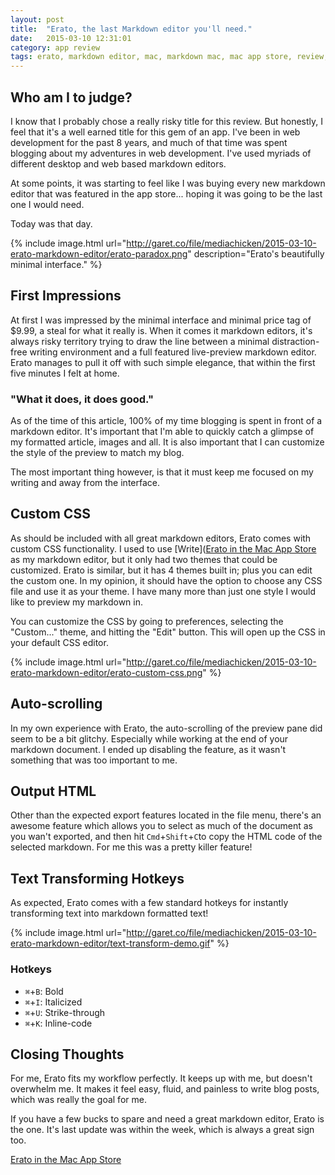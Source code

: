 ```yaml
---
layout: post
title:  "Erato, the last Markdown editor you'll need."
date:   2015-03-10 12:31:01
category: app review
tags: erato, markdown editor, mac, markdown mac, mac app store, review, formatting
---
```


## Who am I to judge?
I know that I probably chose a really risky title for this review. But honestly, I feel that it's a well earned title for this gem of an app. I've been in web development for the past 8 years, and much of that time was spent blogging about my adventures in web development. I've used myriads of different desktop and web based markdown editors.

At some points, it was starting to feel like I was buying every new markdown editor that was featured in the app store... hoping it was going to be the last one I would need.

Today was that day.

{% include image.html url="http://garet.co/file/mediachicken/2015-03-10-erato-markdown-editor/erato-paradox.png" description="Erato's beautifully minimal interface." %}


## First Impressions
At first I was impressed by the minimal interface and minimal price tag of $9.99, a steal for what it really is. When it comes it markdown editors, it's always risky territory trying to draw the line between a minimal distraction-free writing environment and a full featured live-preview markdown editor. Erato manages to pull it off with such simple elegance, that within the first five minutes I felt at home.


### "What it does, it does good."
As of the time of this article, 100% of my time blogging is spent in front of a markdown editor. It's important that I'm able to quickly catch a glimpse of my formatted article, images and all. It is also important that I can customize the style of the preview to match my blog.

The most important thing however, is that it must keep me focused on my writing and away from the interface.


## Custom CSS
As should be included with all great markdown editors, Erato comes with custom CSS functionality. I used to use [Write]([Erato in the Mac App Store](https://itunes.apple.com/us/app/erato-markdown-text-editor/id658913051?mt=12) as my markdown editor, but it only had two themes that could be customized. Erato is similar, but it has 4 themes built in; plus you can edit the custom one. In my opinion, it should have the option to choose any CSS file and use it as your theme. I have many more than just one style I would like to preview my markdown in.

You can customize the CSS by going to preferences, selecting the "Custom..." theme, and hitting the "Edit" button. This will open up the CSS in your default CSS editor.

{% include image.html url="http://garet.co/file/mediachicken/2015-03-10-erato-markdown-editor/erato-custom-css.png" %}


## Auto-scrolling
In my own experience with Erato, the auto-scrolling of the preview pane did seem to be a bit glitchy. Especially while working at the end of your markdown document. I ended up disabling the feature, as it wasn't something that was too important to me.


## Output HTML
Other than the expected export features located in the file menu, there's an awesome feature which allows you to select as much of the document as you wan't exported, and then hit `Cmd`+`Shift`+`C`to copy the HTML code of the selected markdown. For me this was a pretty killer feature!


## Text Transforming Hotkeys
As expected, Erato comes with a few standard hotkeys for instantly transforming text into markdown formatted text!

{% include image.html url="http://garet.co/file/mediachicken/2015-03-10-erato-markdown-editor/text-transform-demo.gif" %}


### Hotkeys
- `⌘`+`B`: Bold
- `⌘`+`I`: Italicized
- `⌘`+`U`: Strike-through
- `⌘`+`K`: Inline-code


## Closing Thoughts
For me, Erato fits my workflow perfectly. It keeps up with me, but doesn't overwhelm me. It makes it feel easy, fluid, and painless to write blog posts, which was really the goal for me.

If you have a few bucks to spare and need a great markdown editor, Erato is the one. It's last update was within the week, which is always a great sign too.

[Erato in the Mac App Store](https://itunes.apple.com/us/app/erato-markdown-text-editor/id658913051?mt=12)

